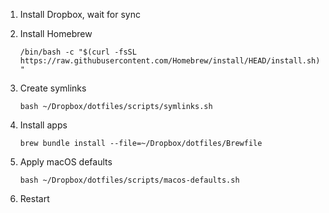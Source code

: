 1. Install Dropbox, wait for sync

2. Install Homebrew

      `/bin/bash -c "$(curl -fsSL https://raw.githubusercontent.com/Homebrew/install/HEAD/install.sh)"`

3. Create symlinks

      `bash ~/Dropbox/dotfiles/scripts/symlinks.sh`

4. Install apps

      `brew bundle install --file=~/Dropbox/dotfiles/Brewfile`

5. Apply macOS defaults

      `bash ~/Dropbox/dotfiles/scripts/macos-defaults.sh`

6. Restart
